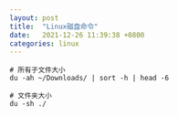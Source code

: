 ```yaml
---
layout: post
title:  "Linux磁盘命令"
date:   2021-12-26 11:39:38 +0800
categories: linux
---
```


```shell
# 所有子文件大小
du -ah ~/Downloads/ | sort -h | head -6

# 文件夹大小
du -sh ./
```
